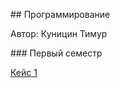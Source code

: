## Программирование 
  
 Автор: Куницин Тимур
  
 ### Первый семестр 
  
[Кейс 1](Programming/Pogoda_final)
